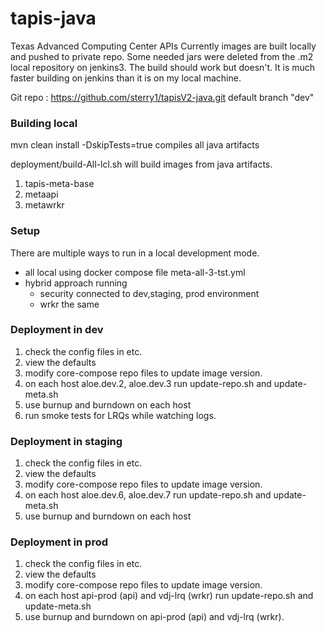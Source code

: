 # tapis-java
Texas Advanced Computing Center APIs
Currently images are built locally and pushed to private repo. Some needed jars were deleted from the .m2 local repository on jenkins3. The build should work but doesn't. It is much faster building on jenkins than it is on my local machine.

Git repo :   https://github.com/sterry1/tapisV2-java.git
default branch "dev"

### Building local

 mvn clean install -DskipTests=true compiles all java artifacts

 deployment/build-All-lcl.sh will build images from java artifacts.
 1. tapis-meta-base
 2. metaapi
 3. metawrkr

### Setup
There are multiple ways to run in a local development mode.
* all local using docker compose file meta-all-3-tst.yml
*  hybrid approach running
   * security connected to dev,staging, prod environment
   * wrkr the same

### Deployment in dev
1. check the config files in etc.
2. view the defaults
3. modify core-compose repo files to update image version.
4. on each host aloe.dev.2, aloe.dev.3 run update-repo.sh and update-meta.sh
5. use burnup and burndown on each host   
6. run smoke tests for LRQs while watching logs.

### Deployment in staging
1. check the config files in etc.
2. view the defaults
3. modify core-compose repo files to update image version.
4. on each host aloe.dev.6, aloe.dev.7 run update-repo.sh and update-meta.sh
5. use burnup and burndown on each host

### Deployment in prod
1. check the config files in etc.
2. view the defaults
3. modify core-compose repo files to update image version.
4. on each host  api-prod (api) and vdj-lrq (wrkr) run update-repo.sh and update-meta.sh
4. use burnup and burndown on api-prod (api) and vdj-lrq (wrkr).

  